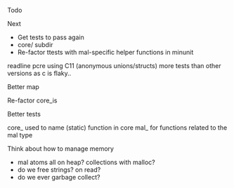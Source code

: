 Todo

Next
* Get tests to pass again
* core/ subdir
* Re-factor ttests with mal-specific helper functions in minunit


readline
pcre
using C11 (anonymous unions/structs)
more tests than other versions as c is flaky..

Better map

Re-factor core_is

Better tests



core_ used to name (static) function in core
mal_ for functions related to the mal type

Think about how to manage memory
- mal atoms all on heap? collections with malloc?
- do we free strings? on read?
- do we ever garbage collect?
